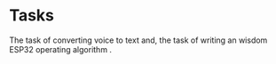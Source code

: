 # Tasks
The task of converting voice to text and, the task of writing an wisdom ESP32 operating algorithm .
